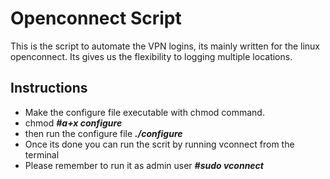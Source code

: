 # Openconnect Script
This is the script to automate the VPN logins, its mainly written for the linux openconnect. Its gives us the flexibility to logging multiple locations.

## Instructions
 * Make the configure file executable with chmod command.
 * chmod _**#a+x configure**_
 * then run the configure file _**./configure**_
 *  Once its done you can run the scrit by running vconnect from the terminal
 * Please remember to run it as admin user _**#sudo vconnect**_




